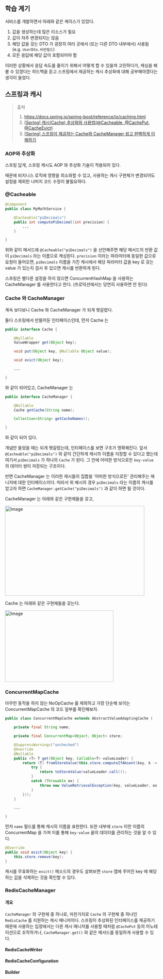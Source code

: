 ## 학습 계기
서비스를 개발하면서 아래와 같은 케이스가 있었다.

1. 값을 생성하는데 많은 리소스가 필요
2. 값이 자주 변경되지는 않음
3. 해당 값을 갖는 DTO 가 굉장히 여러 곳에서 (또는 다른 DTO 내부에서) 사용됨 (e.g. `UserDto.비싼필드`)
4. 모든 응답에 해당 값이 포함되어야 함

이러한 상황에서 응답 속도를 줄이기 위해서 어떻게 할 수 있을까 고민하다가,
캐싱을 해볼 수 있겠다는 피드백을 듣고 스프링에서 제공하는 캐시 추상화에 대해 공부해야겠다는 생각이 들었다.

## 스프링과 캐시
> 출처
> 1. https://docs.spring.io/spring-boot/reference/io/caching.html
> 2. [[Spring] 캐시(Cache) 추상화와 사용법(@Cacheable, @CachePut, @CacheEvict)](https://mangkyu.tistory.com/179)
> 3. [[Spring] 스프링이 제공하는 Cache와 CacheManager 쉽고 완벽하게 이해하기](https://mangkyu.tistory.com/370)

### AOP와 추상화
스프링 답게, 스프링 캐시도 AOP 와 추상화 기술이 적용되어 있다.

때문에 비지니스 로직에 영향을 최소화할 수 있고,
사용하는 캐시 구현체가 변경되어도 설정을 제외한 나머지 코드 수정이 불필요하다.

### @Cacheable
```java
@Component
public class MyMathService {

	@Cacheable("piDecimals")
	public int computePiDecimal(int precision) {
		...
	}

}
```

위와 같이 메서드에 `@Cacheable("piDecimals")` 을 선언해주면 해당 메서드의 반환 값이 `piDecimals` 라는 이름으로 캐싱된다.
`precision` 이라는 파라미터에 동일한 값으로 요청이 들어오면, `piDecimals` 이름을 가진 캐시에서 해당 파라미터 값을 key 로 갖는 value 가 있는지 검사 후 있으면 캐시를 반환하게 된다.

스프링은 별다른 설정을 하지 않으면 ConcurrentHashMap 을 사용하는 CacheManager 를 사용한다고 한다. (프로덕션에서는 당연히 사용하면 안 된다)

### Cache 와 CacheManager
계속 보다보니 Cache 와 CacheManager 가 되게 헷갈렸다.

둘다 스프링에서 만들어둔 인터페이스인데,
먼저 Cache 는
```java
public interface Cache {

	@Nullable
	ValueWrapper get(Object key);

    void put(Object key, @Nullable Object value);

    void evict(Object key);

    ...

}
```

와 같이 되어있고, CacheManager 는

```java
public interface CacheManager {

	@Nullable
	Cache getCache(String name);

	Collection<String> getCacheNames();

}
```

와 같이 되어 있다.

개념만 들었을 때는 되게 헷갈렸는데, 인터페이스를 보면 구조가 명확해진다. 앞서 `@Cacheable("piDecimals")` 와 같이 간단하게 캐시의 이름을 지정할 수 있다고 했는데 여기서 `piDecimals` 가 하나의 `Cache` 가 된다. 그 안에 어떠한 방식으로든 `key-value` 의 데이터 쌍이 저장되는 구조이다.

반면 CacheManager 는 이러한 캐시들의 집합을 '어떠한 방식으로든' 관리해주는 매니저에 대한 인터페이스이다. 따라서 위 예시의 경우 `piDecimals` 라는 이름의 캐시를 얻고자 하면 `CacheManager.getCache("piDecimals")` 과 같이 하면 될 것이다.

CacheManager 는 아래와 같은 구현체들을 갖고,

<img width="459" height="296" alt="Image" src="https://github.com/user-attachments/assets/078e18b6-e98f-4aad-96be-5acdf4537fb8" />

Cache 는 아래와 같은 구현체들을 갖는다.

<img width="357" height="236" alt="Image" src="https://github.com/user-attachments/assets/0bb94526-1a3b-47c3-ad8a-c970fc72c693" />

### ConcurrentMapCache
아무런 동작을 하지 않는 NoOpCache 를 제외하고 가장 단순해 보이는 ConcurrentMapCache 의 코드 일부를 확인해보자.

```java
public class ConcurrentMapCache extends AbstractValueAdaptingCache {

	private final String name;

	private final ConcurrentMap<Object, Object> store;

    @SuppressWarnings("unchecked")
    @Override
    @Nullable
    public <T> T get(Object key, Callable<T> valueLoader) {
        return (T) fromStoreValue(this.store.computeIfAbsent(key, k -> {
            try {
                return toStoreValue(valueLoader.call());
            }
            catch (Throwable ex) {
                throw new ValueRetrievalException(key, valueLoader, ex);
            }
        }));
    }

    ...

}
```

먼저 `name` 필드를 통해 캐시의 이름을 표현한다. 또한 내부에 `store` 이란 이름의 ConcurrentMap 을 가져 이를 통해 `key-value` 꼴의 데이터를 관리하는 것을 알 수 있다.

```java
@Override
public void evict(Object key) {
    this.store.remove(key);
}
```

캐시를 무효화하는 `evict()` 메소드의 경우도 살펴보면 `store` 맵에 주어진 key 에 해당하는 값을 삭제하는 것을 확인할 수 있다.

### RedisCacheManager
#### 개요
`CacheManager` 의 구현체 중 하나로, 마찬가지로 `Cache` 의 구현체 중 하나인 `RedisCache` 를 지원하는 캐시 매니저이다.
스프링이 추상화된 인터페이스를 제공하기 때문에 사용하는 입장에서는 다른 캐시 매니저를 사용할 때처럼 `@CachePut` 등의 어노테이션으로 조작하거나, `CacheManager.get()` 와 같은 메서드를 동일하게 사용할 수 있다.

#### RedisCacheWriter


#### RedisCacheConfiguration
#### Builder
